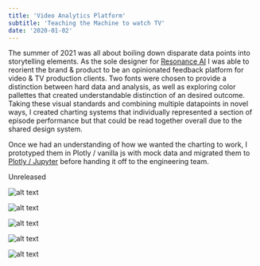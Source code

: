 ```yaml
---
title: 'Video Analytics Platform'
subtitle: 'Teaching the Machine to watch TV'
date: '2020-01-02'
---
```


The summer of 2021 was all about boiling down disparate data points into storytelling elements. As the sole designer for [Resonance AI](https://www.resonanceai.com/) I was able to reorient the brand & product to be an opinionated feedback platform for video & TV production clients. Two fonts were chosen to provide a distinction between hard data and analysis, as well as exploring color pallettes that created understandable distinction of an desired outcome. Taking these visual standards and combining multiple datapoints in novel ways, I created charting systems that individually represented a section of episode performance but that could be read together overall due to the shared design system. 

Once we had an understanding of how we wanted the charting to work, I prototyped them in Plotly / vanilla js with mock data and migrated them to [Plotly / Jupyter](https://plotly.com/dash/workspaces/?tab=jupyter-notebooks) before handing it off to the engineering team.  

Unreleased


![alt text](/images/res/res-00.png "Episode analysis dashboard")

![alt text](/images/res/res-10.png "Blocking out available data on page")

![alt text](/images/res/res-20.png "Sketches of data, blocking out possible layouts")

![alt text](/images/res/res-30.png "Branding, design system")

![alt text](/images/res/res-40.png "Additional comparative dataviz for reporting")
